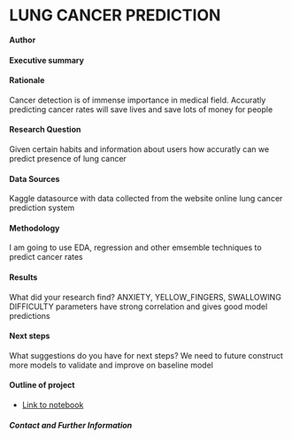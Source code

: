 # LUNG CANCER PREDICTION

**Author**

#### Executive summary

#### Rationale
Cancer detection is of immense importance in medical field. Accuratly predicting cancer rates will save lives and save lots of money for people

#### Research Question
Given certain habits and information about users how accuratly can we predict presence of lung cancer 

#### Data Sources
Kaggle datasource with data collected from the website online lung cancer prediction system

#### Methodology
I am going to use EDA, regression and other emsemble techniques to predict cancer rates

#### Results
What did your research find?
ANXIETY, YELLOW_FINGERS, SWALLOWING DIFFICULTY parameters have strong correlation and gives good model predictions 

#### Next steps
What suggestions do you have for next steps?
We need to future construct more models to validate and improve on baseline model

#### Outline of project

- [Link to notebook](https://github.com/RaghavanK/capstone-assignment/blob/main/cancer-prediction.ipynb)


##### Contact and Further Information